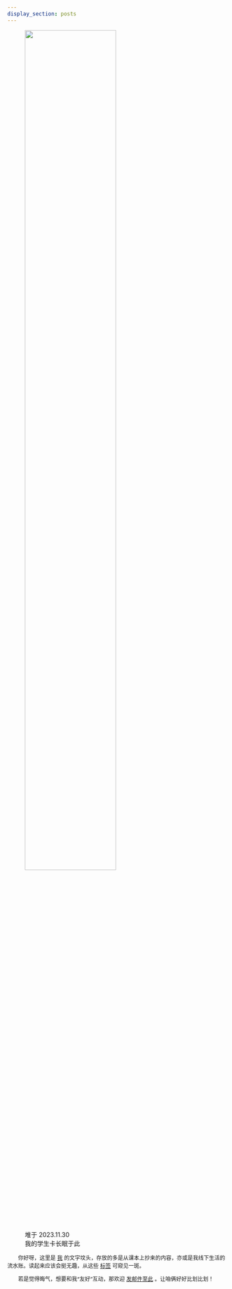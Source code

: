 ```yaml
---
display_section: posts
---
```


<style>
    p {    
         text-indent: 2em;
         text-justify: inter-ideograph;
         text-align: left-align;
         font-size: 0.875em;
    }
    .tomb img {
        cursor: pointer;
        transition: opacity 0.5s ease, transform 0.5s ease;
    }
    .tomb figcaption {
        transition: opacity 0.5s ease, transform 0.5s ease;
    }
</style>

<span class="tomb">
<figure>
  <img id="switchImage" src="https://s2.loli.net/2024/09/24/loMhr7yZzc54uXm.jpg" width="70%">
  <figcaption id="caption">堆于 2023.11.30<br>我的学生卡长眠于此</figcaption>
</figure>

你好呀，这里是 [我](../posts/about) 的文字坟头，存放的多是从课本上抄来的内容，亦或是我线下生活的流水账。读起来应该会挺无趣，从这些 [标签](../tags) 可窥见一斑。

若是觉得晦气，想要和我“友好”互动，那欢迎 [发邮件至此](mailto:young-mann1043@outlook.com) 。让咱俩好好比划比划！

</span>

<script>
    const slides = [
        {
            src: "https://s2.loli.net/2024/09/24/loMhr7yZzc54uXm.jpg",
            caption: "堆于 2023.11.30<br>我的学生卡长眠于此"
        },
        {
            src: "https://s2.loli.net/2025/01/03/QFPstSp7AXyG4lB.jpg",
            caption: "生于 2024.11.22<br>无声而立，卒时不记"
        }
    ];
    
    let currentIndex = 0;
    const imgElement = document.getElementById("switchImage");
    const captionElement = document.getElementById("caption");

    imgElement.onclick = function() {
        // 淡出并缩小
        imgElement.style.opacity = 0;
        imgElement.style.transform = "scale(0.9)";
        captionElement.style.opacity = 0;
        captionElement.style.transform = "scale(0.9)";

        // 等待动画完成后切换图片和文字
    setTimeout(() => {
        currentIndex = (currentIndex + 1) % slides.length;
        imgElement.src = slides[currentIndex].src;
        captionElement.innerHTML = slides[currentIndex].caption;  // 使用innerHTML

        // 淡入并放大
        imgElement.style.opacity = 1;
        imgElement.style.transform = "scale(1)";
        captionElement.style.opacity = 1;
        captionElement.style.transform = "scale(1)";
    }, 500);

    }
</script>
